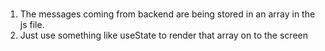 #
1. The messages coming from backend are being stored in an array in the js file.
2. Just use something like useState to render that array on to the screen
